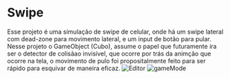  # Swipe

 Esse projeto é uma simulação de swipe de celular, onde há um swipe lateral com dead-zone para movimento lateral, e um input de botão para pular.
 Nesse projeto o GameObject (Cubo), assume o papel que futuramente ira ser o detector de colisãao invisível, que ocorre por trás da animção que ocorre na tela,
o movimento de pulo foi propositalmente feito para ser rápido para esquivar de maneira eficaz.
![Editor](https://user-images.githubusercontent.com/124682941/221297259-306b4cab-4df4-4440-9124-f67180e68af6.gif)
![gameMode](https://user-images.githubusercontent.com/124682941/221297806-b5e6d8c1-a8ad-45c6-8960-6e05219e1995.gif)

